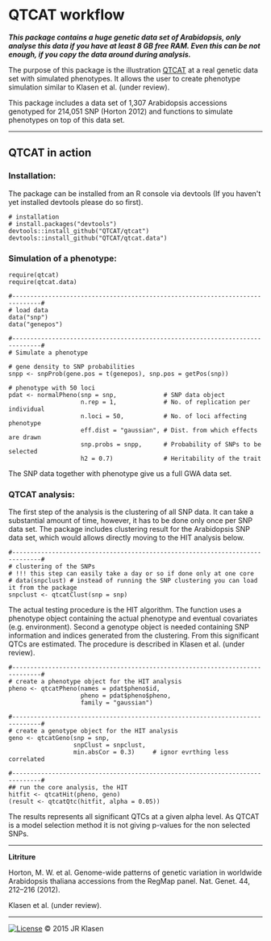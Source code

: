 # QTCAT workflow

***This package contains a huge genetic data set of Arabidopsis, only analyse this data if you have at least 8 GB free RAM.  Even this can be not enough, if you copy the data around during analysis.***

The purpose of this package is the illustration [QTCAT](https://github.com/QTCAT/qtcat) at a real genetic data set with simulated phenotypes.  It allows the user to create phenotype simulation similar to Klasen et al. (under review).

This package includes a data set of 1,307 Arabidopsis accessions genotyped for 214,051 SNP (Horton 2012) and functions to simulate phenotypes on top of this data set.

________________________________________________________________________________

## QTCAT in action
### Installation:
The package can be installed from an R console via devtools (If you haven't yet installed devtools please do so first).

```{R}
# installation
# install.packages("devtools")
devtools::install_github("QTCAT/qtcat") 
devtools::install_github("QTCAT/qtcat.data") 

```

### Simulation of a phenotype:

```{R}
require(qtcat)
require(qtcat.data)

#------------------------------------------------------------------------------#
# load data
data("snp")
data("genepos")

#------------------------------------------------------------------------------#
# Simulate a phenotype

# gene density to SNP probabilities
snpp <- snpProb(gene.pos = t(genepos), snp.pos = getPos(snp))

# phenotype with 50 loci
pdat <- normalPheno(snp = snp,             # SNP data object
                    n.rep = 1,             # No. of replication per individual
                    n.loci = 50,           # No. of loci affecting phenotype
                    eff.dist = "gaussian", # Dist. from which effects are drawn
                    snp.probs = snpp,      # Probability of SNPs to be selected
                    h2 = 0.7)              # Heritability of the trait

```

The SNP data together with phenotype give us a full GWA data set.

### QTCAT analysis:
The first step of the analysis is the clustering of all SNP data.  It can take a substantial amount of time, however, it has to be done only once per SNP data set.  The package includes clustering result for the Arabidopsis SNP data set, which would allows directly moving to the HIT analysis below.

```{R}
#------------------------------------------------------------------------------#
# clustering of the SNPs
# !!! this step can easily take a day or so if done only at one core
# data(snpclust) # instead of running the SNP clustering you can load it from the package
snpclust <- qtcatClust(snp = snp)

```

The actual testing procedure is the HIT algorithm. The function uses a phenotype object containing the actual phenotype and eventual covariates (e.g. environment).  Second a genotype object is needed containing SNP information and indices generated from the clustering.  From this significant QTCs are estimated. The procedure is described in Klasen et al. (under review).

```{R}
#------------------------------------------------------------------------------#
# create a phenotype object for the HIT analysis
pheno <- qtcatPheno(names = pdat$pheno$id,
                    pheno = pdat$pheno$pheno,
                    family = "gaussian")

#------------------------------------------------------------------------------#
# create a genotype object for the HIT analysis
geno <- qtcatGeno(snp = snp,
                  snpClust = snpclust,
                  min.absCor = 0.3)     # ignor evrthing less  correlated

#------------------------------------------------------------------------------#
## run the core analysis, the HIT
hitfit <- qtcatHit(pheno, geno)
(result <- qtcatQtc(hitfit, alpha = 0.05))

```

The results represents all significant QTCs at a given alpha level.  As QTCAT is a model selection method it is not giving p-values for the non selected SNPs.

________________________________________________________________________________

__Litriture__

Horton, M. W. et al. Genome-wide patterns of genetic variation in worldwide Arabidopsis thaliana accessions from the RegMap panel. Nat. Genet. 44, 212–216 (2012).

Klasen et al. (under review).

________________________________________________________________________________

[![License](https://img.shields.io/badge/license-GPL%20%28%3E=%202%29-brightgreen.svg)](https://www.gnu.org/licenses/gpl-2.0.html)
&copy; 2015 JR Klasen
